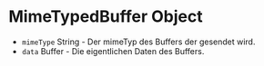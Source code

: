 # MimeTypedBuffer Object

* `mimeType` String - Der mimeTyp des Buffers der gesendet wird.
* `data` Buffer - Die eigentlichen Daten des Buffers.
